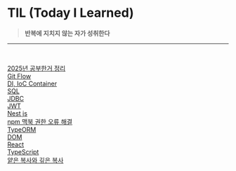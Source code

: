 # TIL (Today I Learned)
><b>반복에 지치지 않는 자가 성취한다 </b>
<hr>
<br>

[2025년 공부한거 정리](/2025/)
<br>
[Git Flow](/2025/gitFlow_02_20.md)
<br>
[DI, IoC Container](/2025/DI,%20IoC%20컨테이너_02_22.md)
<br>
[SQL](/2025/SQL/)
<br>
[JDBC](/2025/JDBC/)
<br>
[JWT](/2025/JWT.md)
<br>
[Nest js](/2025/Nest%20js/)
<br>
[npm 맥북 권한 오류 해결](/2025/npm%20맥북%20권한%20오류%20해결법.md)
<br>
[TypeORM](/2025/TypeORM)
<br>
[DOM](/2025/DOM.md)
<br>
[React](/2025/React/)
<br>
[TypeScript](/2025/TypeScirpt/)
<br>
[얕은 복사와 깊은 복사](/2025/얕은%20복사와%20깊은%20복사.md)
<br>